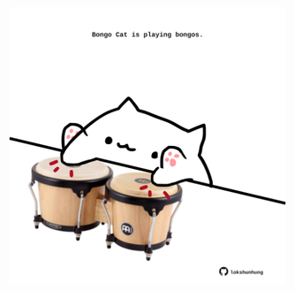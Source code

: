 <!-- built at 13/05/2022, 01:28:34 UTC -->
<p align="center">
  <img width="500" height="500" src="./ReadmeImage.svg">
</p>
